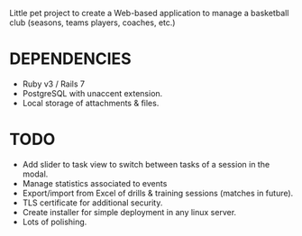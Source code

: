 Little pet project to create a Web-based application to manage a basketball club (seasons, teams  players, coaches, etc.)

DEPENDENCIES
==
* Ruby v3 / Rails 7
* PostgreSQL with unaccent extension.
* Local storage of attachments & files.

TODO
==
* Add slider to task view to switch between tasks of a session in the modal.
* Manage statistics associated to events
* Export/import from Excel of drills & training sessions (matches in future).
* TLS certificate for additional security.
* Create installer for simple deployment in any linux server.
* Lots of polishing.
